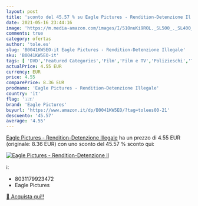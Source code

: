 ```yaml
---
layout: post
title: 'sconto del 45.57 % su Eagle Pictures - Rendition-Detenzione Il  '
date: 2021-05-16 23:44:16
image: 'https://m.media-amazon.com/images/I/51OnuKi9ROL._SL500_._SL400_.jpg'
comments: true
category: ofertas
author: 'tole.es'
slug: 'B0041KW5EO-it Eagle Pictures - Rendition-Detenzione Illegale'
sku: 'B0041KW5EO-it'
tags: [ 'DVD','Featured Categories','Film','Film e TV','Polizieschi','Thriller','eagle pictures', ]
actualPrice: 4.55 EUR
currency: EUR
price: 4.55
comparePrice: 8.36 EUR
prodname: 'Eagle Pictures - Rendition-Detenzione Illegale'
country: 'it'
flag: '🇮🇹'
brand: 'Eagle Pictures'
buyurl: 'https://www.amazon.it/dp/B0041KW5EO/?tag=tolees00-21'
descuento: '45.57'
average: '4.55'
---
```


[Eagle Pictures - Rendition-Detenzione Illegale](https://www.amazon.it/dp/B0041KW5EO/?tag=tolees00-21) ha un prezzo di 4.55 EUR (originale: 8.36 EUR) con uno sconto del 45.57 % sconto qui:

[![Eagle Pictures - Rendition-Detenzione Il](https://m.media-amazon.com/images/I/51OnuKi9ROL._SL500_._SL400_.jpg)](https://www.amazon.it/dp/B0041KW5EO/?tag=tolees00-21)

ℹ️:

- 8031179923472
- Eagle Pictures

[🛒 Acquista qui!!](https://www.amazon.it/dp/B0041KW5EO/?tag=tolees00-21)
